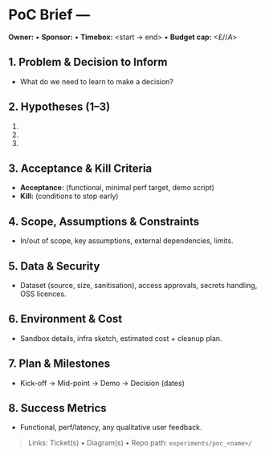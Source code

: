 # PoC Brief — <name>
**Owner:** <name> • **Sponsor:** <name> • **Timebox:** <start → end> • **Budget cap:** <£/$/A$>

## 1. Problem & Decision to Inform
- What do we need to learn to make a decision?

## 2. Hypotheses (1–3)
1. 
2. 
3. 

## 3. Acceptance & Kill Criteria
- **Acceptance:** (functional, minimal perf target, demo script)
- **Kill:** (conditions to stop early)

## 4. Scope, Assumptions & Constraints
- In/out of scope, key assumptions, external dependencies, limits.

## 5. Data & Security
- Dataset (source, size, sanitisation), access approvals, secrets handling, OSS licences.

## 6. Environment & Cost
- Sandbox details, infra sketch, estimated cost + cleanup plan.

## 7. Plan & Milestones
- Kick-off → Mid-point → Demo → Decision (dates)

## 8. Success Metrics
- Functional, perf/latency, any qualitative user feedback.

> Links: Ticket(s) • Diagram(s) • Repo path: `experiments/poc_<name>/`